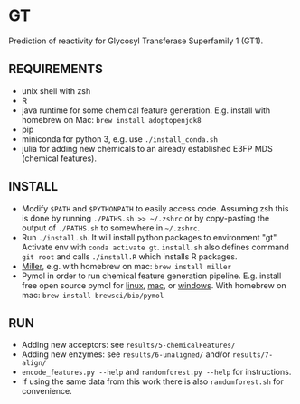 # GT
Prediction of reactivity for Glycosyl Transferase Superfamily 1 (GT1).

## REQUIREMENTS
- unix shell with zsh
- R
- java runtime for some chemical feature generation.
  E.g. install with homebrew on Mac: `brew install adoptopenjdk8`
- pip
- miniconda for python 3, e.g. use `./install_conda.sh`
- julia for adding new chemicals to an already established E3FP MDS (chemical 
  features).

## INSTALL
- Modify `$PATH` and `$PYTHONPATH` to easily access code. Assuming zsh this is done by running `./PATHS.sh >> ~/.zshrc` or by copy-pasting the output of `./PATHS.sh` to somewhere in `~/.zshrc`.
- Run `./install.sh`. It will install python packages to environment "gt". Activate env with `conda activate gt`. `install.sh` also defines command `git root` and calls `./install.R` which installs R packages.
- [Miller](https://github.com/johnkerl/miller), e.g. with homebrew on mac: `brew install miller`
- Pymol in order to run chemical feature generation pipeline. E.g. install free open source pymol for [linux](https://pymolwiki.org/index.php/Linux_Install), [mac](https://pymolwiki.org/index.php/MAC_Install), or [windows](https://pymolwiki.org/index.php/Windows_Install). With homebrew on mac: `brew install brewsci/bio/pymol`

## RUN
- Adding new acceptors: see `results/5-chemicalFeatures/`
- Adding new enzymes: see `results/6-unaligned/` and/or `results/7-align/`
- `encode_features.py --help` and `randomforest.py --help` for instructions.
- If using the same data from this work there is also `randomforest.sh` for convenience.

